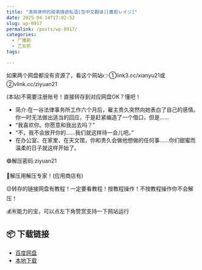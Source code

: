 ```yaml
---
title: "清爽律师的甜美情欲私语[含中文翻译][鷹取レイジ]"
date: 2025-04-14T17:02:52
slug: wp-8917
permalink: /posts/wp-8917/
categories:
  - 广播剧
  - 乙女抓
tags:

---
```


如果两个网盘都没有资源了，看这个网站👉①link3.cc/xianyu21或②vlink.cc/ziyuan21

(本站)不需要注册账号！直接转存到对应网盘OK？懂吧！

*   简介:在一谷法律事务所工作六个月后，雇主贵久突然向她表白了自己的感情。你一时无法做出适当的回应，于是赶紧编造了一个借口，但是……
*   “我喜欢你。你愿意和我出去吗？”
*   “不，我不会放开你的……我们就这样待一会儿吧。”
*   在办公室、在家里、在天文馆，你和贵久会做他想做的任何事……你们甜蜜而温柔的日子就这样开始了。

🟢解压密码:ziyuan21

🔵解压用解压专家！(应用商店有)

🟡转存的链接网盘有教程！一定要看教程！按教程操作！不按教程操作你不会解压！

💰🈶能力的宝，可以点左下角赞赏支持一下网站运行

## 📦 下载链接
- [百度网盘](https://blziyuan21.com/pay-download/8917?key=d697c05ecb&down_id=0)
- [本地下载](https://blziyuan21.com/pay-download/8917?key=d697c05ecb&down_id=1)

